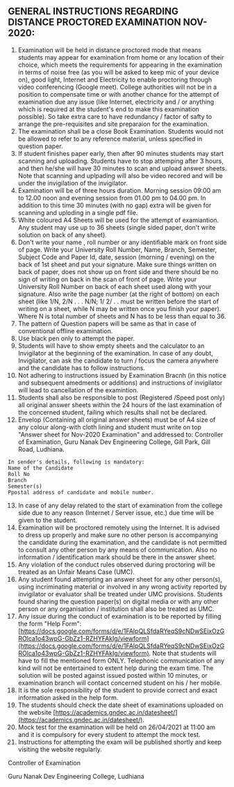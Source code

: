## GENERAL INSTRUCTIONS REGARDING DISTANCE PROCTORED EXAMINATION NOV-2020:

1. Examination will be held in distance proctored mode that means students may appear for examination from home or any location of their choice, which meets the requirements for appearing in the examination in terms of noise free (as you will be asked to keep mic of your device on), good light, Internet and Electricity to enable proctoring through video conferencing (Google meet). College authorities will not be in a position to compensate time or with another chance for the attempt of examination due any issue (like Internet, electricity and / or anything which is required at the student's end to make this examination possible). So take extra care to have redundancy / factor of safty to arrange the pre-requisites and site preparaion for the examination.
1. The examination shall be a close Book Examination. Students would not be allowed to refer to any reference material, unless specified in question paper.
1. If student finishes paper early, then after 90 minutes students may start scanning and uploading. Students have to stop attemping after 3 hours, and then he/she will have 30 minutes to scan and upload answer sheets. Note that scanning and uplpading will also be video recored and will be under the invigilation of the invigilator.
1. Examination will be of three hours duration. Morning session 09:00 am to 12.00 noon and evening session from 01.00 pm to 04.00 pm. In addition to this time 30 minutes (with no gap) extra will be given for scanning and uploding in a single pdf file.
1. White coloured A4 Sheets will be used for the attempt of examiantion. Any student may use up to 36 sheets (single sided paper, don't write solution on back of any sheet).
1. Don't write your name , roll number or any identifiable mark on front side of page. Write your University Roll Number, Name, Branch, Semester, Subject Code and Paper Id, date, session (morning / evening) on the back of 1st sheet and put your signature. Make sure things written on back of paper, does not show up on front side and there should be no sign of writing on back in the scan of front of page. Write your University Roll Number on back of each sheet used along with your signature. Also write the page number (at the right of bottom) on each sheet (like 1/N, 2/N . . . N/N; 1/ 2/ . . must be written before the start of writing on a sheet, while N may be written once you finish your paper). Where N is total number of sheets and N has to be less than equal to 36.
1. The pattern of Question papers will be same as that in case of conventional offline examination.
1. Use black pen only to attempt the paper.
1. Students will have to show empty sheets and the calculator to an Invigilator at the beginning of the examination. In case of any doubt, Invigilator, can ask the candidate to turn / focus the camera anywhere and the candidate has to follow instructions.
1. Not adhering to instructions issued by Examination Bracnh (in this notice and subsequent amedments or additions) and instructions of invigilator will lead to cancellation of the examintion.
1. Students shall also be responsible to post (Registered /Speed post only) all original answer sheets within the 24 hours of the last examination of the concerned student, failing which results shall not be declared.
1. Envelop (Containing all original answer sheets) must be of A4 size of any colour along-with cloth lining and student must write on top "Answer sheet for Nov-2020 Examination" and addressed to: Controller of Examination, Guru Nanak Dev Engineering College, Gill Park, Gill Road, Ludhiana. 
```
In sender's details, following is mandatory:
Name of the Candidate
Roll No
Branch
Semester(s)
Ppostal address of candidate and mobile number.
```
13. In case of any delay related to the start of examination from the college side due to any reason (Internet / Server issue, etc.) due time will be given to the student.
1. Examination will be proctored remotely using the Internet. It is advised to dress up properly and make sure no other person is accompanying the candidate during the examination, and the candidate is not permitted to consult any other person by any means of communication. Also no information / identification mark should be there in the answer sheet.
1. Any violation of the conduct rules observed during proctoring will be treated as an Unfair Means Case (UMC).
1. Any student found attempting an answer sheet for any other person(s), using incriminating material or involved in any wrong activity reported by invigilator or evaluator shall be treated under UMC provisions. Students found sharing the question paper(s) on digital media or with any other person or any organisation / institution shall also be treated as UMC.
1. Any issue during the conduct of examination is to be reported by filling the form "Help Form": [https://docs.google.com/forms/d/e/1FAIpQLSfdaRYeqS9cNDwSEixOzGROlca1o43wpG-GbZz1-RZHYFAkIg/viewform](https://docs.google.com/forms/d/e/1FAIpQLSfdaRYeqS9cNDwSEixOzGROlca1o43wpG-GbZz1-RZHYFAkIg/viewform). Note that students will have to fill the mentioned form ONLY. Telephonic communication of any kind will not be entertained to extent help during the exam time. The solution will be posted against issued posted within 10 minutes, or examination branch will contact concerned student on his / her mobile. 
1. It is the sole responsibility of the student to provide correct and exact information asked in the help form.
1. The students should check the date sheet of examinations uploaded on the website [https://academics.gndec.ac.in/datesheet/](https://academics.gndec.ac.in/datesheet/).
1. Mock test for the examination will be held on 26/04/2021 at 11:00 am and it is compulsory for every student to attempt the mock test.
1. Instructions for attempting the exam will be published shortly and keep visiting the website regularly.

Controller of Examination

Guru Nanak Dev Engineering College, Ludhiana
